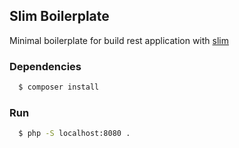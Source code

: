 ## Slim Boilerplate

Minimal boilerplate for build rest application with [slim](http://www.slimframework.com/)

### Dependencies

```bash
  $ composer install
```

### Run

```bash
  $ php -S localhost:8080 .
```
